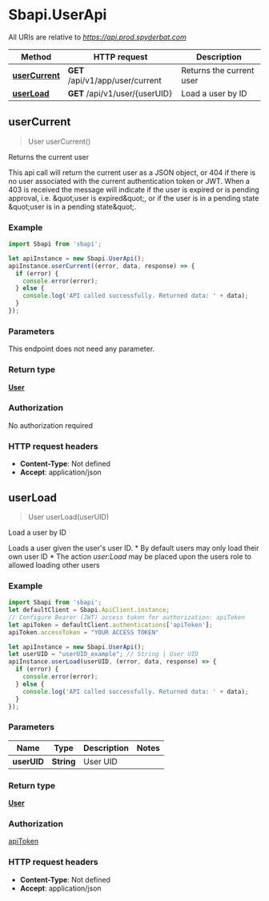 # Sbapi.UserApi

All URIs are relative to *https://api.prod.spyderbat.com*

Method | HTTP request | Description
------------- | ------------- | -------------
[**userCurrent**](UserApi.md#userCurrent) | **GET** /api/v1/app/user/current | Returns the current user
[**userLoad**](UserApi.md#userLoad) | **GET** /api/v1/user/{userUID} | Load a user by ID



## userCurrent

> User userCurrent()

Returns the current user

 This api call will return the current user as a JSON object, or 404 if there is no user associated with the current authentication token or JWT. When a 403 is received the message will indicate if the user is expired or is pending approval, i.e. \&quot;user is expired\&quot;, or if the user is in a pending state \&quot;user is in a pending state\&quot;. 

### Example

```javascript
import Sbapi from 'sbapi';

let apiInstance = new Sbapi.UserApi();
apiInstance.userCurrent((error, data, response) => {
  if (error) {
    console.error(error);
  } else {
    console.log('API called successfully. Returned data: ' + data);
  }
});
```

### Parameters

This endpoint does not need any parameter.

### Return type

[**User**](User.md)

### Authorization

No authorization required

### HTTP request headers

- **Content-Type**: Not defined
- **Accept**: application/json


## userLoad

> User userLoad(userUID)

Load a user by ID

 Loads a user given the user&#39;s user ID.    * By default users may only load their own user ID  * The action *user:Load* may be placed upon the users role to allowed loading other users 

### Example

```javascript
import Sbapi from 'sbapi';
let defaultClient = Sbapi.ApiClient.instance;
// Configure Bearer (JWT) access token for authorization: apiToken
let apiToken = defaultClient.authentications['apiToken'];
apiToken.accessToken = "YOUR ACCESS TOKEN"

let apiInstance = new Sbapi.UserApi();
let userUID = "userUID_example"; // String | User UID
apiInstance.userLoad(userUID, (error, data, response) => {
  if (error) {
    console.error(error);
  } else {
    console.log('API called successfully. Returned data: ' + data);
  }
});
```

### Parameters


Name | Type | Description  | Notes
------------- | ------------- | ------------- | -------------
 **userUID** | **String**| User UID | 

### Return type

[**User**](User.md)

### Authorization

[apiToken](../README.md#apiToken)

### HTTP request headers

- **Content-Type**: Not defined
- **Accept**: application/json


